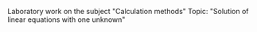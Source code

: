 Laboratory work on the subject "Calculation methods"
Topic: "Solution of linear equations with one unknown"
